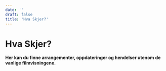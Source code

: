 ```yaml
---
date: ''
draft: false
title: 'Hva Skjer?'
---
```

# Hva Skjer?

**Her kan du finne arrangementer, oppdateringer og hendelser utenom de vanlige filmvisningene.**